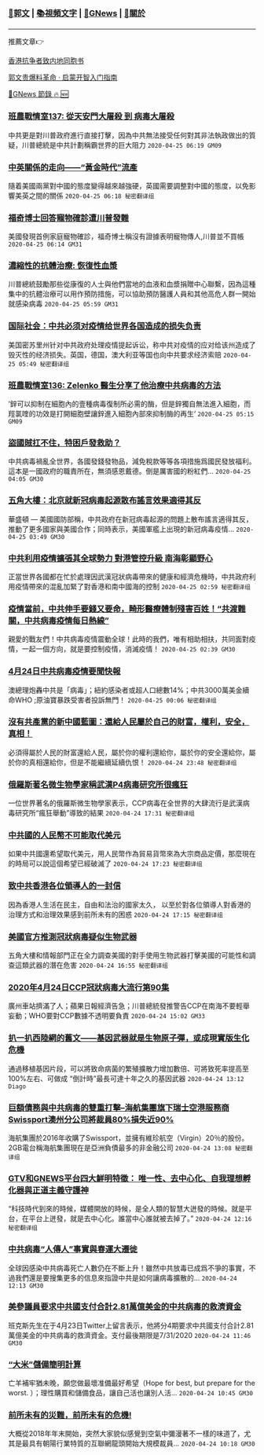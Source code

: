 ###  [:eagle:郭文](https://github.com/ourhimalayas/txt) | [:books:視頻文字](https://github.com/ourhimalayas/txt/blob/master/content/README.md) | [:newspaper:GNews](https://github.com/ourhimalayas/txt/blob/master/content/gnews/README.md) | [:pray:關於](https://github.com/ourhimalayas/home/tree/master/about)
---

推薦文章:point_right:

[香港抗争者致内地同胞书](https://github.com/ourhimalayas/news/blob/master/2019/08/a_letter_from_the_hong_kong_people.md)

[郭文贵爆料革命 · 启蒙开智入门指南](https://github.com/ourhimalayas/txt/issues/1)

[:newspaper:GNews 節錄 :fire: :new:](https://github.com/ourhimalayas/txt/blob/master/content/gnews/README.md) 



### [班農戰情室137: 從天安門大屠殺 到 病毒大屠殺](/content/gnews/1/README.md)

中共更是對川普政府進行直接打擊，因為中共無法接受任何對其非法執政做出的質疑，川普總統是中共計劃稱霸世界的巨大阻力  `2020-04-25 06:19 GM09`

### [中英關係的走向——“黃金時代”流產](/content/gnews/2/README.md)

隨着美國兩黨對中國的態度變得越來越強硬，英國需要調整對中國的態度，以免影響美英之間的關係  `2020-04-25 06:18 秘密翻译组`

### [福奇博士回答寵物確診遭川普發難](/content/gnews/3/README.md)

美國發現首例家庭寵物確診，福奇博士稱沒有證據表明寵物傳人,川普並不買帳  `2020-04-25 06:14 GM31`

### [濃縮性的抗體治療: 恢復性血漿](/content/gnews/4/README.md)

川普總統鼓勵那些從康復的人士與他們當地的血液和血漿捐贈中心聯繫，因為這種集中的抗體治療可以用作預防措施，可以協助預防醫護人員和其他高危人群一開始就感染病毒  `2020-04-25 05:59 GM31`

### [国际社会：中共必须对疫情给世界各国造成的损失负责](/content/gnews/5/README.md)

美国密苏里州针对中共政府处理疫情提起诉讼，称中共对疫情的应对给该州造成了毁灭性的经济损失。英国，德国，澳大利亚等国也向中共要求经济索赔  `2020-04-25 05:49 秘密翻译组`

### [班農戰情室136: Zelenko 醫生分享了他治療中共病毒的方法](/content/gnews/6/README.md)

’鋅可以抑制在細胞內的壹種病毒復制所必需的酶，但是鋅獨自無法進入細胞，而羥氯喹的功效是打開細胞壁讓鋅進入細胞內部來抑制酶的再生‘  `2020-04-25 05:15 GM09`

### [盜國賊扛不住，特困戶發救助？](/content/gnews/7/README.md)

中共病毒禍亂全世界，各國發錢發物品，減免稅款等等各項措施爲國民發放福利。這本是一國政府的職責所在，無須感恩戴德。倒是厲害國的粉紅們...  `2020-04-25 04:05 GM30`

### [五角大樓：北京就新冠病毒起源散布謠言效果適得其反](/content/gnews/8/README.md)

華盛頓 — 美國國防部稱，中共政府在新冠病毒起源的問題上散布謠言適得其反，推動了更多國家與美國合作；同時表示，美國軍艦上出現的新冠病毒疫情...  `2020-04-25 03:49 GM30`

### [中共利用疫情擴張其全球勢力 對港管控升級 南海彰顯野心](/content/gnews/9/README.md)

正當世界各國都在忙於處理因武漢冠狀病毒帶來的健康和經濟危機時，中共政府利用疫情帶來的混亂加緊了對香港和南中國海的控制  `2020-04-25 02:59 秘密翻译组`

### [疫情當前，中共伸手要錢又要命，畸形醫療體制殘害百姓！“共渡難關，中共病毒疫情每日熱線”](/content/gnews/10/README.md)

親愛的戰友們！中共病毒疫情震動全球！此時的我們，唯有相助相扶，共同面對疫情，一起一個方向，就是要控制疫情，消滅疫情！  `2020-04-25 02:39 GM30`

### [4月24日中共病毒疫情要聞快報](/content/gnews/11/README.md)

澳總理炮轟中共是「病毒」；紐約感染者或超人口總數14%；中共3000萬美金續命WHO ;原油寶暴跌受害者投訴無門！  `2020-04-25 00:06 秘密翻译组`

### [沒有共產黨的新中國藍圖：還給人民屬於自己的財富，權利，安全，真相！](/content/gnews/12/README.md)

必須得屬於人民的財富還給人民，屬於你的權利還給你，屬於你的安全還給你，屬於你的真相還給你，但是不能繼續延續仇恨！  `2020-04-24 23:48 秘密翻译组`

### [俄羅斯著名微生物學家稱武漢P4病毒研究所很瘋狂](/content/gnews/13/README.md)

一位世界著名的俄羅斯微生物學家表示，CCP病毒在全世界的大肆流行是武漢病毒研究所“瘋狂舉動”導致的結果  `2020-04-24 17:31 秘密翻译组`

### [中共國的人民幣不可能取代美元](/content/gnews/14/README.md)

如果中共國還希望取代美元，用人民幣作為貿易貨幣來為大宗商品定價，那麼現在的時局可以說這個希望已經破滅了  `2020-04-24 17:23 秘密翻译组`

### [致中共香港各位領導人的一封信](/content/gnews/15/README.md)

因為香港人生活在民主，自由和法治的國家太久， 以至於對各位領導人對香港的治理方式和治理效果感到前所未有的困惑  `2020-04-24 17:15 秘密翻译组`

### [美國官方推測冠狀病毒疑似生物武器](/content/gnews/16/README.md)

五角大樓和情報部門正在全力調查美國的對手使用生物武器打擊美國的可能性和調查這類武器的潛在危害  `2020-04-24 16:55 秘密翻译组`

### [2020年4月24日CCP冠狀病毒大流行第90集](/content/gnews/17/README.md)

廣州車站擠滿了人；蘋果日報經濟告急；川普總統發推警告CCP在南海不要輕舉妄動；WHO要對CCP數據不透明要負責  `2020-04-24 15:02 GM33`

### [扒一扒西陸網的舊文——基因武器就是生物原子彈，或成現實版生化危機](/content/gnews/18/README.md)

通過移植基因片段，可以將致命病菌的繁殖擴散力增加數倍、可將致死率提高至100%左右、可做成 “倒計時”最長可達十年之久的基因武器  `2020-04-24 13:12 Diago`

### [巨額債務與中共病毒的雙重打擊&#8211;海航集團旗下瑞士空港服務商Swissport澳州分公司將裁員80%損失近90%](/content/gnews/19/README.md)

海航集團於2016年收購了Swissport，並擁有維珍航空（Virgin）20％的股份。2GB電台稱海航集團現在是亞洲負債最多的非金融公司  `2020-04-24 13:08 秘密翻译组`

### [GTV和GNEWS平台四大鮮明特徵： 唯一性、去中心化、自我理想孵化器與正道主義守護神](/content/gnews/20/README.md)

“科技時代到來的時候，媒體開放的時候，是全人類的智慧大迸發的時候。就是平台，在平台上迸發，就是去中心化。誰當中心誰就被去掉了。”  `2020-04-24 12:16 秘密翻译组`

### [中共病毒“人傳人”事實與春運大遷徙](/content/gnews/21/README.md)

全球因感染中共病毒死亡人數仍在不斷上升！雖然中共放毒已成爲不爭的事實，不過我們還是要搜集更多的信息來指證中共是如何讓病毒擴散的...  `2020-04-24 12:13 GM30`

### [美參議員要求中共國支付合計2.81萬億美金的中共病毒的救濟資金](/content/gnews/22/README.md)

班克斯先生在于4月23日Twitter上留言表示，他將分4期要求中共國支付合計2.81萬億美金的中共病毒的救濟資金。支付最後期限是7/31/2020  `2020-04-24 11:46 GM30`

### [“大米”儲備簡明計算](/content/gnews/23/README.md)

亡羊補牢猶未晚，願您做最壞准備最好希望（Hope for best, but prepare for the worst. ）；理性購買和儲備食品，讓自己活也讓別人活...  `2020-04-24 10:45 GM30`

### [前所未有的災難，前所未有的危機!](/content/gnews/24/README.md)

大概從2018年年末開始，突然大家貌似感覺到空氣中彌漫著不一樣的味道了，尤其是最具有朝陽行業特質的互聯網龍頭開始大規模裁員...  `2020-04-24 10:18 GM30`

